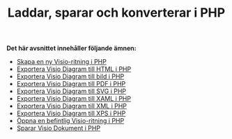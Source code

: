 ﻿---
title: Laddar, sparar och konverterar i PHP
type: docs
weight: 10
url: /sv/java/loading-saving-and-converting-in-php/
---
**Det här avsnittet innehåller följande ämnen:**

- [Skapa en ny Visio-ritning i PHP](/diagram/sv/java/creating-a-new-visio-drawing-in-php/)
- [Exportera Visio Diagram till HTML i PHP](/diagram/sv/java/export-visio-diagram-to-html-in-php/)
- [Exportera Visio Diagram till bild i PHP](/diagram/sv/java/export-visio-diagram-to-image-in-php/)
- [Exportera Visio Diagram till PDF i PHP](/diagram/sv/java/export-visio-diagram-to-pdf-in-php/)
- [Exportera Visio Diagram till SVG i PHP](/diagram/sv/java/export-visio-diagram-to-svg-in-php/)
- [Exportera Visio Diagram till XAML i PHP](/diagram/sv/java/export-visio-diagram-to-xaml-in-php/)
- [Exportera Visio Diagram till XML i PHP](/diagram/sv/java/export-visio-diagram-to-xml-in-php/)
- [Exportera Visio Diagram till XPS i PHP](/diagram/sv/java/export-visio-diagram-to-xps-in-php/)
- [Öppna en befintlig Visio-ritning i PHP](/diagram/sv/java/open-an-existing-visio-drawing-in-php/)
- [Sparar Visio Dokument i PHP](/diagram/sv/java/saving-visio-document-in-php/)
